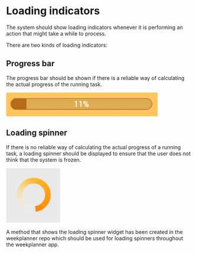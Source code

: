# Loading indicators

The system should show loading indicators whenever it is performing an action that
might take a while to process.

There are two kinds of loading indicators:

## Progress bar

The progress bar should be shown if there is a reliable way of calculating the actual
progress of the running task.

![Progress Bar](./images/progressbar.png "ProgressBar")

## Loading spinner

If there is no reliable way of calculating the actual progress of a running task,
a loading spinner should be displayed to ensure that the user does not think that
the system is frozen.

![Loading spinner](./images/loadingSpinner.png "LoadingSpinner")

A method that shows the loading spinner widget has been created in the weekplanner
repo which should be used for loading spinners throughout the weekplanner app.
